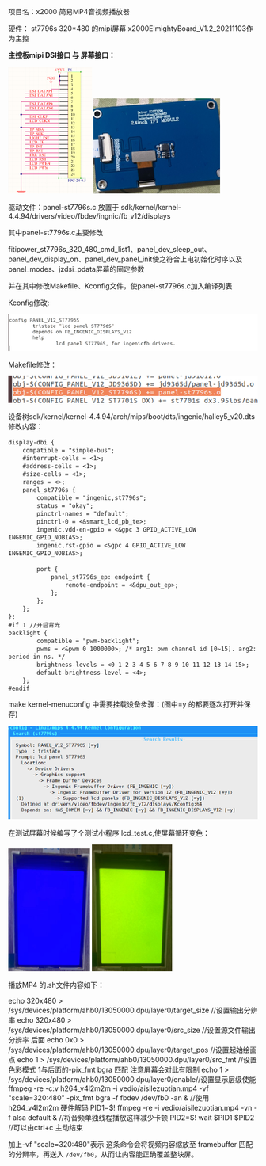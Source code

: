 项目名：x2000 简易MP4音视频播放器

硬件： st7796s 320*480 的mipi屏幕  x2000ElmightyBoard_V1.2_20211103作为主控

**主控板mipi DSI接口 与 屏幕接口：**

<img src="images\image-20250701110023529.png" alt="image-20250701110023529" style="zoom:25%;" />

<img src="images\QQ图片20250627140616.jpg" alt="QQ图片20250627140616" style="zoom: 25%;" />

驱动文件：panel-st7796s.c  放置于 sdk/kernel/kernel-4.4.94/drivers/video/fbdev/ingnic/fb_v12/displays 

其中panel-st7796s.c主要修改 

fitipower_st7796s_320_480_cmd_list1、panel_dev_sleep_out、panel_dev_display_on、panel_dev_panel_init使之符合上电初始化时序以及panel_modes、jzdsi_pdata屏幕的固定参数

并在其中修改Makefile、Kconfig文件，使panel-st7796s.c加入编译列表

Kconfig修改:

![image-20250701114054171](images\image-20250701114054171.png)

Makefile修改：

![image-20250701114602835](images\image-20250701114602835.png)

设备树sdk/kernel/kernel-4.4.94/arch/mips/boot/dts/ingenic/halley5_v20.dts修改内容：

	display-dbi {
		compatible = "simple-bus";
		#interrupt-cells = <1>;
		#address-cells = <1>;
		#size-cells = <1>;
		ranges = <>;
		panel_st7796s {
			compatible = "ingenic,st7796s";
			status = "okay";
			pinctrl-names = "default";
			pinctrl-0 = <&smart_lcd_pb_te>;
			ingenic,vdd-en-gpio = <&gpc 3 GPIO_ACTIVE_LOW INGENIC_GPIO_NOBIAS>;
			ingenic,rst-gpio = <&gpc 4 GPIO_ACTIVE_LOW INGENIC_GPIO_NOBIAS>;
	
			port {
				panel_st7796s_ep: endpoint {
					remote-endpoint = <&dpu_out_ep>;
				};
			};
		};
	};
	#if 1 //开启背光
	backlight {
			compatible = "pwm-backlight";
			pwms = <&pwm 0 1000000>; /* arg1: pwm channel id [0~15]. arg2: period in ns. */
			brightness-levels = <0 1 2 3 4 5 6 7 8 9 10 11 12 13 14 15>;
			default-brightness-level = <4>;
		};
	#endif
make kernel-menuconfig 中需要挂载设备步骤：(图中=y 的都要逐次打开并保存)

![image-20250701124138466](images\image-20250701124138466.png)

在测试屏幕时候编写了个测试小程序 lcd_test.c,使屏幕循环变色：

<img src="images\微信图片_20250701124412.jpg" alt="微信图片_20250701124412" style="zoom:25%;" />

<img src="images\微信图片_20250701124423.jpg" alt="微信图片_20250701124423" style="zoom:25%;" />

播放MP4 的.sh文件内容如下：

echo 320x480 > /sys/devices/platform/ahb0/13050000.dpu/layer0/target_size //设置输出分辨率
echo 320x480 > /sys/devices/platform/ahb0/13050000.dpu/layer0/src_size //设置源文件输出分辨率 后面
echo 0x0 > /sys/devices/platform/ahb0/13050000.dpu/layer0/target_pos //设置起始绘画点
echo 1 > /sys/devices/platform/ahb0/13050000.dpu/layer0/src_fmt //设置色彩模式 1与后面的-pix_fmt bgra 匹配    注意屏幕会对此有限制
echo 1 > /sys/devices/platform/ahb0/13050000.dpu/layer0/enable//设置显示层级使能
ffmpeg -re -c:v h264_v4l2m2m -i vedio/aisilezuotian.mp4  -vf "scale=320:480" -pix_fmt bgra -f fbdev /dev/fb0 -an & //使用h264_v4l2m2m 硬件解码
PID1=$!
ffmpeg -re -i vedio/aisilezuotian.mp4 -vn -f alsa default &  //将音频单独线程播放这样减少卡顿
PID2=$!
wait $PID1 $PID2 //可以由ctrl+c 主动结束

加上-vf "scale=320:480"表示 这条命令会将视频内容缩放至 framebuffer 匹配的分辨率，再送入 `/dev/fb0`，从而让内容能正确覆盖整块屏。







